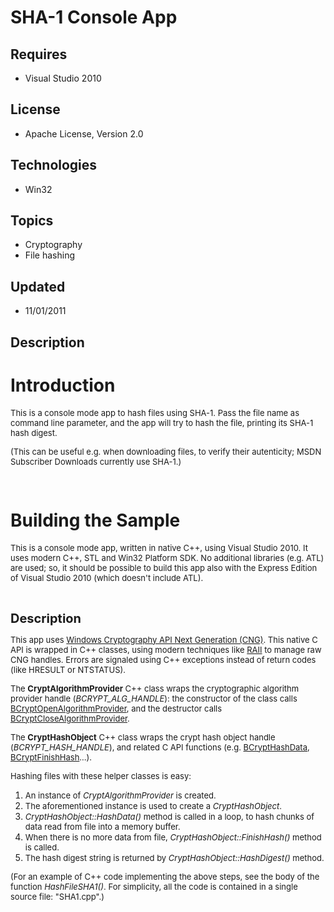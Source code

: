 # SHA-1 Console App
## Requires
- Visual Studio 2010
## License
- Apache License, Version 2.0
## Technologies
- Win32
## Topics
- Cryptography
- File hashing
## Updated
- 11/01/2011
## Description

<h1>Introduction</h1>
<p><span style="font-size:small">This is a console mode app to hash files using SHA-1. Pass the file name as command line parameter, and the app will try to hash the file, printing its SHA-1 hash digest.</span></p>
<p><span style="font-size:small">(This can be useful e.g. when downloading files, to verify their autenticity; MSDN Subscriber Downloads currently use SHA-1.)</span></p>
<p><span style="font-size:small"><br>
</span></p>
<h1>Building the Sample</h1>
<p><span style="font-size:small">This is a console mode app, written in native C&#43;&#43;, using Visual Studio 2010. It uses modern C&#43;&#43;, STL and Win32 Platform SDK. No additional libraries (e.g. ATL) are used; so, it should be possible to build this app also with
 the Express Edition of Visual Studio 2010 (which doesn't include ATL).</span></p>
<p>&nbsp;</p>
<p><span style="font-size:20px; font-weight:bold">Description</span></p>
<p><span style="font-size:small">This app uses <a title="MSDN page on CNG" href="http://msdn.microsoft.com/en-us/library/windows/desktop/aa376210(v=VS.85).aspx" target="_blank">
Windows Cryptography API Next Generation (CNG)</a>. This native C API is wrapped in C&#43;&#43; classes, using modern techniques like
<a title="RAII" href="http://en.wikipedia.org/wiki/Resource_Acquisition_Is_Initialization" target="_blank">
RAII</a> to manage raw CNG handles. Errors are signaled using C&#43;&#43; exceptions instead of return codes (like HRESULT or NTSTATUS).</span></p>
<p><span style="font-size:small">The <strong>CryptAlgorithmProvider</strong> C&#43;&#43; class wraps the cryptographic algorithm provider handle (<em>BCRYPT_ALG_HANDLE</em>): the constructor of the class calls
<a title="MSDN documentation on BCryptOpenAlgorithmProvider()." href="http://msdn.microsoft.com/en-us/library/windows/desktop/aa375479(v=vs.85).aspx" target="_blank">
BCryptOpenAlgorithmProvider</a>, and the destructor calls <a title="MSDN documentation on BCryptCloseAlgorithmProvider()." href="http://msdn.microsoft.com/en-us/library/windows/desktop/aa375377(v=vs.85).aspx" target="_blank">
BCryptCloseAlgorithmProvider</a>.&nbsp;</span></p>
<p><span style="font-size:small">The <strong>CryptHashObject</strong>&nbsp;C&#43;&#43; class wraps the crypt hash object handle (<em>BCRYPT_HASH_HANDLE</em>), and related C API functions (e.g.
<a title="MSDN documentation on BCryptHashData()." href="http://msdn.microsoft.com/en-us/library/windows/desktop/aa375468(v=vs.85).aspx" target="_blank">
BCryptHashData</a>, <a title="MSDN documentation on BCryptFinishHash()." href="http://msdn.microsoft.com/en-us/library/windows/desktop/aa375443(v=vs.85).aspx" target="_blank">
BCryptFinishHash</a>...).</span></p>
<p><span style="font-size:small">Hashing files with these helper classes is easy:</span></p>
<ol>
<li><span style="font-size:small">An instance of <em>CryptAlgorithmProvider</em> is created.</span>
</li><li><span style="font-size:small">The aforementioned instance is used to create a
<em>CryptHashObject</em>.</span> </li><li><span style="font-size:small"><em>CryptHashObject::HashData()</em> method is called in a loop, to hash chunks of data read from file into a memory buffer.</span>
</li><li><span style="font-size:small">When there is no more data from file, <em>CryptHashObject::FinishHash()</em> method is called.</span>
</li><li><span style="font-size:small">The hash digest string is returned by <em>CryptHashObject::HashDigest()</em> method.</span>
</li></ol>
<p><span style="font-size:small">(For an example of C&#43;&#43; code implementing the above steps, see the body of the function
<em>HashFileSHA1()</em>. For simplicity, all the code is contained in a single source file: &quot;SHA1.cpp&quot;.)</span></p>
<p><span style="font-size:small"><br>
</span></p>
